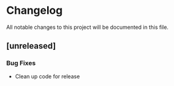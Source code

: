 # Changelog

All notable changes to this project will be documented in this file.

## [unreleased]

### Bug Fixes

- Clean up code for release

<!-- generated by git-cliff -->
